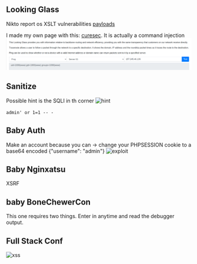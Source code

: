 


## Looking Glass

Nikto report os XSLT vulnerabilities
[payloads](https://github.com/swisskyrepo/PayloadsAllTheThings/tree/master/XSLT%20Injection)

I made my own page with this: [curesec](https://curesec.com/blog/article/blog/MoinMoin-198-XSS-175.html).
It is actually a command injection
![exploit-lg](Screenshots/looking-glass-exploit.png)


## Sanitize 
 
Possible hint is the SQLI in th corner
![hint](sanitize-hint-question-mark.png)

`admin' or 1=1 -- -`

## Baby Auth

Make an account because you can -> change your PHPSESSION cookie to a base64 encoded {"username": "admin"}
![exploit](Screenshots/baby-exploit.png)
 
## Baby Nginxatsu


XSRF

## baby BoneChewerCon

This one requires two things. Enter in anytime and read the debugger output.

## Full Stack Conf


![xss](Screenshots/xxs)

